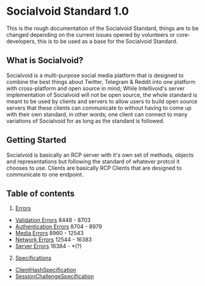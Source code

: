 # Socialvoid Standard 1.0

This is the rough documentation of the Socialvoid Standard, things are to
be changed depending on the current issues opened by volunteers or
core-developers, this is to be used as a base for the Socialvoid Standard.


## What is Socialvoid?

Socialvoid is a multi-purpose social media platform that is designed to
combine the best things about Twitter, Telegram & Reddit into one platform
with cross-platform and open source in mind; While Intellivoid's server
implementation of Socialvoid will not be open source, the whole standard
is meant to be used by clients and servers to allow users to build open
source servers that these clients can communicate to without having to
come up with their own standard, in other words; one client can connect
to many variations of Socialvoid for as long as the standard is followed.

## Getting Started

Socialvoid is basically an RCP server with it's own set of methods, 
objects and representations but following the standard of whatever protcol
it chooses to use. Clients are basically RCP Clients that are designed
to communicate to one endpoint.


## Table of contents

1. [Errors](Errors/README.md)
  * [Validation Errors](Errors/ValidationErrors.md) 8448 - 8703
  * [Authentication Errors](Errors/AuthenticationErrors.md) 8704 - 8979
  * [Media Errors](Errors/MediaErrors.md) 8960 - 12543
  * [Network Errors](Errors/NetworkErrors.md) 12544 - 16383
  * [Server Errors](Errors/ServerErrors.md) 16384 - *(?)

2. [Specifications](Specifications/README.md)
  * [ClientHashSpecification](Specifications/ClientHashSpecification.md)
  * [SessionChallengeSpecification](Specifications/SessionChallengeSpecification.md)